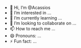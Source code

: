 - 👋 Hi, I’m @Acassios
- 👀 I’m interested in ...
- 🌱 I’m currently learning ...
- 💞️ I’m looking to collaborate on ...
- 📫 How to reach me ...
- 😄 Pronouns: ...
- ⚡ Fun fact: ...

<!---
Acassios/Acassios is a ✨ special ✨ repository because its `README.md` (this file) appears on your GitHub profile.
You can click the Preview link to take a look at your changes.
--->
